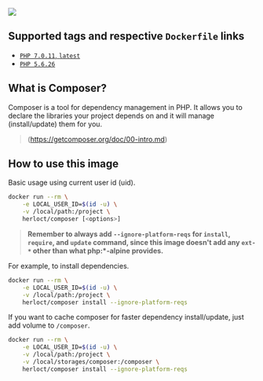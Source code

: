 [![](https://images.microbadger.com/badges/image/herloct/composer.svg)](http://microbadger.com/images/herloct/composer "Get your own image badge on microbadger.com")

## Supported tags and respective `Dockerfile` links

* [`PHP 7.0.11`, `latest`](https://github.com/herloct/docker-composer/blob/master/7.0.11/Dockerfile)
* [`PHP 5.6.26`](https://github.com/herloct/docker-composer/blob/master/5.6.26/Dockerfile)

## What is Composer?

Composer is a tool for dependency management in PHP. It allows you to declare the libraries your project depends on and it will manage (install/update) them for you.

> (https://getcomposer.org/doc/00-intro.md)

## How to use this image

Basic usage using current user id (uid).

```sh
docker run --rm \
    -e LOCAL_USER_ID=$(id -u) \
    -v /local/path:/project \
    herloct/composer [<options>]
```

> **Remember to always add `--ignore-platform-reqs` for `install`, `require`, and `update` command, since this image
doesn't add any `ext-*` other than what php:*-alpine provides.**

For example, to install dependencies.

```sh
docker run --rm \
    -e LOCAL_USER_ID=$(id -u) \
    -v /local/path:/project \
    herloct/composer install --ignore-platform-reqs
```

If you want to cache composer for faster dependency install/update, just add volume to `/composer`.

```sh
docker run --rm \
    -e LOCAL_USER_ID=$(id -u) \
    -v /local/path:/project \
    -v /local/storages/composer:/composer \
    herloct/composer install --ignore-platform-reqs
```
